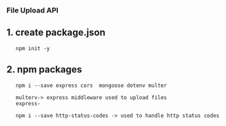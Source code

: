 ### File Upload API 

## 1. create package.json
       npm init -y 

## 2. npm packages
       npm i --save express cors  mongoose dotenv multer 

       multerv-> express middleware used to upload files 
       express-

       npm i --save http-status-codes -> used to handle http status codes
    